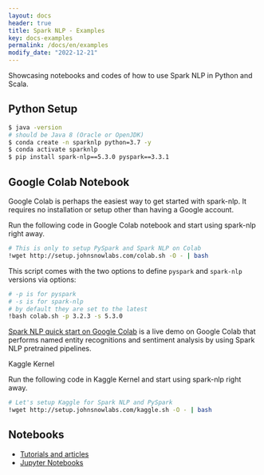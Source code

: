 ```yaml
---
layout: docs
header: true
title: Spark NLP - Examples
key: docs-examples
permalink: /docs/en/examples
modify_date: "2022-12-21"
---
```


<div class="h3-box" markdown="1">

Showcasing notebooks and codes of how to use Spark NLP in Python and Scala.

## Python Setup

```bash
$ java -version
# should be Java 8 (Oracle or OpenJDK)
$ conda create -n sparknlp python=3.7 -y
$ conda activate sparknlp
$ pip install spark-nlp==5.3.0 pyspark==3.3.1
```

</div><div class="h3-box" markdown="1">

## Google Colab Notebook

Google Colab is perhaps the easiest way to get started with spark-nlp. It requires no installation or setup other than having a Google account.

Run the following code in Google Colab notebook and start using spark-nlp right away.

```sh
# This is only to setup PySpark and Spark NLP on Colab
!wget http://setup.johnsnowlabs.com/colab.sh -O - | bash
```

This script comes with the two options to define `pyspark` and `spark-nlp` versions via options:

```sh
# -p is for pyspark
# -s is for spark-nlp
# by default they are set to the latest
!bash colab.sh -p 3.2.3 -s 5.3.0
```

[Spark NLP quick start on Google Colab](https://colab.research.google.com/github/JohnSnowLabs/spark-nlp/blob/master/examples/python/quick_start_google_colab.ipynb) is a live demo on Google Colab that performs named entity recognitions and sentiment analysis by using Spark NLP pretrained pipelines.

</div><div class="h3-box" markdown="1"

## Kaggle Kernel

Run the following code in Kaggle Kernel and start using spark-nlp right away.

```sh
# Let's setup Kaggle for Spark NLP and PySpark
!wget http://setup.johnsnowlabs.com/kaggle.sh -O - | bash
```

</div><div class="h3-box" markdown="1">

## Notebooks

* [Tutorials and articles](https://medium.com/spark-nlp)
* [Jupyter Notebooks](https://github.com/JohnSnowLabs/spark-nlp/tree/master/examples)

</div>